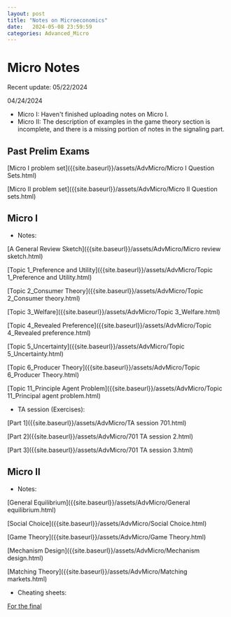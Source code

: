 ```yaml
---
layout: post
title: "Notes on Microeconomics"
date:   2024-05-08 23:59:59
categories: Advanced_Micro
---
```


# Micro Notes

Recent update: 05/22/2024

04/24/2024
-  Micro I: Haven't finished uploading notes on Micro I.
-  Micro II: The description of examples in the game theory section is incomplete, and there is a missing portion of notes in the signaling part.

## Past Prelim Exams 

[Micro I problem set]({{site.baseurl}}/assets/AdvMicro/Micro I Question Sets.html)

[Micro II problem set]({{site.baseurl}}/assets/AdvMicro/Micro II Question sets.html)



## Micro I

 - Notes:

[A General Review Sketch]({{site.baseurl}}/assets/AdvMicro/Micro review sketch.html)

[Topic 1_Preference and Utility]({{site.baseurl}}/assets/AdvMicro/Topic 1_Preference and Utility.html)

[Topic 2_Consumer Theory]({{site.baseurl}}/assets/AdvMicro/Topic 2_Consumer theory.html)

[Topic 3_Welfare]({{site.baseurl}}/assets/AdvMicro/Topic 3_Welfare.html)

[Topic 4_Revealed Preference]({{site.baseurl}}/assets/AdvMicro/Topic 4_Revealed preference.html)

[Topic 5_Uncertainty]({{site.baseurl}}/assets/AdvMicro/Topic 5_Uncertainty.html)

[Topic 6_Producer Theory]({{site.baseurl}}/assets/AdvMicro/Topic 6_Producer Theory.html)

[Topic 11_Principle Agent Problem]({{site.baseurl}}/assets/AdvMicro/Topic 11_Principal agent problem.html)


 - TA session (Exercises):

[Part 1]({{site.baseurl}}/assets/AdvMicro/TA session 701.html)

[Part 2]({{site.baseurl}}/assets/AdvMicro/701 TA session 2.html)

[Part 3]({{site.baseurl}}/assets/AdvMicro/701 TA session 3.html)

## Micro II

- Notes:

[General Equilibrium]({{site.baseurl}}/assets/AdvMicro/General equilibrium.html)

[Social Choice]({{site.baseurl}}/assets/AdvMicro/Social Choice.html)

[Game Theory]({{site.baseurl}}/assets/AdvMicro/Game Theory.html)

[Mechanism Design]({{site.baseurl}}/assets/AdvMicro/Mechanism design.html)

[Matching Theory]({{site.baseurl}}/assets/AdvMicro/Matching markets.html)

- Cheating sheets:

[For the final]({{site.baseurl}}/assets/AdvMicro/702_Final_cheat_sheet.pdf)
